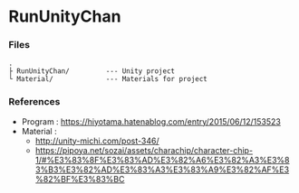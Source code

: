 # RunUnityChan

### Files
```
.
├ RunUnityChan/         --- Unity project
└ Material/             --- Materials for project
```

<!-- ### How to install to iPhone -->


<!-- ### How to play -->


### References
- Program : https://hiyotama.hatenablog.com/entry/2015/06/12/153523
- Material : 
    - http://unity-michi.com/post-346/
    - https://pipoya.net/sozai/assets/charachip/character-chip-1/#%E3%83%8F%E3%83%AD%E3%82%A6%E3%82%A3%E3%83%B3%E3%82%AD%E3%83%A3%E3%83%A9%E3%82%AF%E3%82%BF%E3%83%BC

